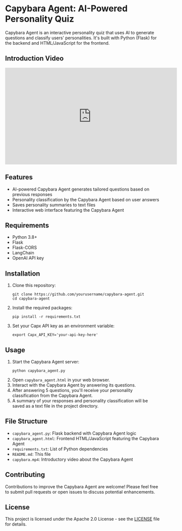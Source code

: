 # Capybara Agent: AI-Powered Personality Quiz

Capybara Agent is an interactive personality quiz that uses AI to generate questions and classify users' personalities. It's built with Python (Flask) for the backend and HTML/JavaScript for the frontend.

## Introduction Video

<iframe width="560" height="315" src="https://www.youtube.com/embed/Zn7A01MHLOw?si=lOZcZbOdiJtU60pL" title="YouTube video player" frameborder="0" allow="accelerometer; autoplay; clipboard-write; encrypted-media; gyroscope; picture-in-picture; web-share" referrerpolicy="strict-origin-when-cross-origin" allowfullscreen></iframe>

## Features

- AI-powered Capybara Agent generates tailored questions based on previous responses
- Personality classification by the Capybara Agent based on user answers
- Saves personality summaries to text files
- Interactive web interface featuring the Capybara Agent

## Requirements

- Python 3.8+
- Flask
- Flask-CORS
- LangChain
- OpenAI API key

## Installation

1. Clone this repository:
   ```
   git clone https://github.com/yourusername/capybara-agent.git
   cd capybara-agent
   ```
2. Install the required packages:
   ```
   pip install -r requirements.txt
   ```
3. Set your Capx API key as an environment variable:
   ```
   export Capx_API_KEY='your-api-key-here'
   ```

## Usage

1. Start the Capybara Agent server:
   ```
   python capybara_agent.py
   ```
2. Open `capybara_agent.html` in your web browser.
3. Interact with the Capybara Agent by answering its questions.
4. After answering 5 questions, you'll receive your personality classification from the Capybara Agent.
5. A summary of your responses and personality classification will be saved as a text file in the project directory.

## File Structure

- `capybara_agent.py`: Flask backend with Capybara Agent logic
- `capybara_agent.html`: Frontend HTML/JavaScript featuring the Capybara Agent
- `requirements.txt`: List of Python dependencies
- `README.md`: This file
- `capybara.mp4`: Introductory video about the Capybara Agent

## Contributing

Contributions to improve the Capybara Agent are welcome! Please feel free to submit pull requests or open issues to discuss potential enhancements.

## License

This project is licensed under the Apache 2.0 License - see the [LICENSE](LICENSE) file for details.
